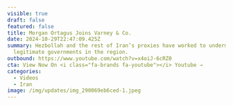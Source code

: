 ```yaml
---
visible: true
draft: false
featured: false
title: Morgan Ortagus Joins Varney & Co.
date: 2024-10-29T22:47:09.425Z
summary: Hezbollah and the rest of Iran’s proxies have worked to undermine all
  legitimate governments in the region.
outbound: https://www.youtube.com/watch?v=x4oiJ-6cRZ0
cta: View Now On <i class="fa-brands fa-youtube"></i> Youtube →
categories:
  - Videos
  - Iran
image: /img/updates/img_290069eb6ced-1.jpeg
---
```

